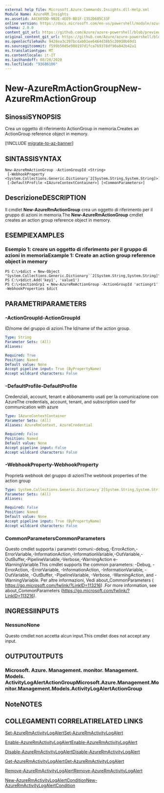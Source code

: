 ```yaml
---
external help file: Microsoft.Azure.Commands.Insights.dll-Help.xml
Module Name: AzureRM.Insights
ms.assetid: A4C605DD-9B2E-4EE9-BD1F-1352D605C33F
online version: https://docs.microsoft.com/en-us/powershell/module/azurerm.insights/new-azurermactiongroup
schema: 2.0.0
content_git_url: https://github.com/Azure/azure-powershell/blob/preview/src/ResourceManager/Insights/Commands.Insights/help/New-AzureRmActionGroup.md
original_content_git_url: https://github.com/Azure/azure-powershell/blob/preview/src/ResourceManager/Insights/Commands.Insights/help/New-AzureRmActionGroup.md
ms.openlocfilehash: 9428ea3c297bcdab01ee6464d38b5c20910b69d1
ms.sourcegitcommit: f599b50d5e980197d1fca769378df90a842b42a1
ms.translationtype: MT
ms.contentlocale: it-IT
ms.lasthandoff: 08/20/2020
ms.locfileid: "93686106"
---
```

# <span data-ttu-id="e5a63-101">New-AzureRmActionGroup</span><span class="sxs-lookup"><span data-stu-id="e5a63-101">New-AzureRmActionGroup</span></span>

## <span data-ttu-id="e5a63-102">Sinossi</span><span class="sxs-lookup"><span data-stu-id="e5a63-102">SYNOPSIS</span></span>
<span data-ttu-id="e5a63-103">Crea un oggetto di riferimento ActionGroup in memoria.</span><span class="sxs-lookup"><span data-stu-id="e5a63-103">Creates an ActionGroup reference object in memory.</span></span>

[!INCLUDE [migrate-to-az-banner](../../includes/migrate-to-az-banner.md)]

## <span data-ttu-id="e5a63-104">SINTASSI</span><span class="sxs-lookup"><span data-stu-id="e5a63-104">SYNTAX</span></span>

```
New-AzureRmActionGroup -ActionGroupId <String>
 [-WebhookProperty <System.Collections.Generic.Dictionary`2[System.String,System.String]>]
 [-DefaultProfile <IAzureContextContainer>] [<CommonParameters>]
```

## <span data-ttu-id="e5a63-105">Descrizione</span><span class="sxs-lookup"><span data-stu-id="e5a63-105">DESCRIPTION</span></span>
<span data-ttu-id="e5a63-106">Il cmdlet **New-AzureRmActionGroup** crea un oggetto di riferimento per il gruppo di azioni in memoria.</span><span class="sxs-lookup"><span data-stu-id="e5a63-106">The **New-AzureRmActionGroup** cmdlet creates an action group reference object in memory.</span></span>

## <span data-ttu-id="e5a63-107">ESEMPI</span><span class="sxs-lookup"><span data-stu-id="e5a63-107">EXAMPLES</span></span>

### <span data-ttu-id="e5a63-108">Esempio 1: creare un oggetto di riferimento per il gruppo di azioni in memoria</span><span class="sxs-lookup"><span data-stu-id="e5a63-108">Example 1: Create an action group reference object in memory</span></span>
```
PS C:\>$dict = New-Object "System.Collections.Generic.Dictionary``2[System.String,System.String]"
PS C:\>$dict.Add('key1', 'value1')
PS C:\>$actionGrp1 = New-AzureRmActionGroup -ActionGroupId 'actiongr1' -WebhookProperties $dict
```

## <span data-ttu-id="e5a63-109">PARAMETRI</span><span class="sxs-lookup"><span data-stu-id="e5a63-109">PARAMETERS</span></span>

### <span data-ttu-id="e5a63-110">-ActionGroupId</span><span class="sxs-lookup"><span data-stu-id="e5a63-110">-ActionGroupId</span></span>
<span data-ttu-id="e5a63-111">ID/nome del gruppo di azioni.</span><span class="sxs-lookup"><span data-stu-id="e5a63-111">The Id/name of the action group.</span></span>

```yaml
Type: String
Parameter Sets: (All)
Aliases: 

Required: True
Position: Named
Default value: None
Accept pipeline input: True (ByPropertyName)
Accept wildcard characters: False
```

### <span data-ttu-id="e5a63-112">-DefaultProfile</span><span class="sxs-lookup"><span data-stu-id="e5a63-112">-DefaultProfile</span></span>
<span data-ttu-id="e5a63-113">Credenziali, account, tenant e abbonamento usati per la comunicazione con Azure</span><span class="sxs-lookup"><span data-stu-id="e5a63-113">The credentials, account, tenant, and subscription used for communication with azure</span></span>

```yaml
Type: IAzureContextContainer
Parameter Sets: (All)
Aliases: AzureRmContext, AzureCredential

Required: False
Position: Named
Default value: None
Accept pipeline input: False
Accept wildcard characters: False
```

### <span data-ttu-id="e5a63-114">-WebhookProperty</span><span class="sxs-lookup"><span data-stu-id="e5a63-114">-WebhookProperty</span></span>
<span data-ttu-id="e5a63-115">Proprietà webhook del gruppo di azioni</span><span class="sxs-lookup"><span data-stu-id="e5a63-115">The webhook properties of the action group</span></span>

```yaml
Type: System.Collections.Generic.Dictionary`2[System.String,System.String]
Parameter Sets: (All)
Aliases: 

Required: False
Position: Named
Default value: None
Accept pipeline input: True (ByPropertyName)
Accept wildcard characters: False
```

### <span data-ttu-id="e5a63-116">CommonParameters</span><span class="sxs-lookup"><span data-stu-id="e5a63-116">CommonParameters</span></span>
<span data-ttu-id="e5a63-117">Questo cmdlet supporta i parametri comuni:-debug,-ErrorAction,-ErrorVariable,-InformationAction,-InformationVariable,-OutVariable,-OutBuffer,-PipelineVariable,-Verbose,-WarningAction e-WarningVariable.</span><span class="sxs-lookup"><span data-stu-id="e5a63-117">This cmdlet supports the common parameters: -Debug, -ErrorAction, -ErrorVariable, -InformationAction, -InformationVariable, -OutVariable, -OutBuffer, -PipelineVariable, -Verbose, -WarningAction, and -WarningVariable.</span></span> <span data-ttu-id="e5a63-118">Per altre informazioni, Vedi about_CommonParameters ( https://go.microsoft.com/fwlink/?LinkID=113216) .</span><span class="sxs-lookup"><span data-stu-id="e5a63-118">For more information, see about_CommonParameters (https://go.microsoft.com/fwlink/?LinkID=113216).</span></span>

## <span data-ttu-id="e5a63-119">INGRESSI</span><span class="sxs-lookup"><span data-stu-id="e5a63-119">INPUTS</span></span>

### <span data-ttu-id="e5a63-120">Nessuno</span><span class="sxs-lookup"><span data-stu-id="e5a63-120">None</span></span>
<span data-ttu-id="e5a63-121">Questo cmdlet non accetta alcun input.</span><span class="sxs-lookup"><span data-stu-id="e5a63-121">This cmdlet does not accept any input.</span></span>

## <span data-ttu-id="e5a63-122">OUTPUT</span><span class="sxs-lookup"><span data-stu-id="e5a63-122">OUTPUTS</span></span>

### <span data-ttu-id="e5a63-123">Microsoft. Azure. Management. monitor. Management. Models. ActivityLogAlertActionGroup</span><span class="sxs-lookup"><span data-stu-id="e5a63-123">Microsoft.Azure.Management.Monitor.Management.Models.ActivityLogAlertActionGroup</span></span>

## <span data-ttu-id="e5a63-124">Note</span><span class="sxs-lookup"><span data-stu-id="e5a63-124">NOTES</span></span>

## <span data-ttu-id="e5a63-125">COLLEGAMENTI CORRELATI</span><span class="sxs-lookup"><span data-stu-id="e5a63-125">RELATED LINKS</span></span>

[<span data-ttu-id="e5a63-126">Set-AzureRmActivityLogAlert</span><span class="sxs-lookup"><span data-stu-id="e5a63-126">Set-AzureRmActivityLogAlert</span></span>](./Set-AzureRmActivityLogAlert.md)

[<span data-ttu-id="e5a63-127">Enable-AzureRmActivityLogAlert</span><span class="sxs-lookup"><span data-stu-id="e5a63-127">Enable-AzureRmActivityLogAlert</span></span>](./Enable-AzureRmActivityLogAlert.md)

[<span data-ttu-id="e5a63-128">Disable-AzureRmActivityLogAlert</span><span class="sxs-lookup"><span data-stu-id="e5a63-128">Disable-AzureRmActivityLogAlert</span></span>](./Disable-AzureRmActivityLogAlert.md)

[<span data-ttu-id="e5a63-129">Get-AzureRmActivityLogAlert</span><span class="sxs-lookup"><span data-stu-id="e5a63-129">Get-AzureRmActivityLogAlert</span></span>](./Get-AzureRmActivityLogAlert.md)

[<span data-ttu-id="e5a63-130">Remove-AzureRmActivityLogAlert</span><span class="sxs-lookup"><span data-stu-id="e5a63-130">Remove-AzureRmActivityLogAlert</span></span>](./Remove-AzureRmActivityLogAlert.md)

[<span data-ttu-id="e5a63-131">New-AzureRmActivityLogAlertCondition</span><span class="sxs-lookup"><span data-stu-id="e5a63-131">New-AzureRmActivityLogAlertCondition</span></span>](./Get-AzureRmActivityLogAlertCondition.md)

